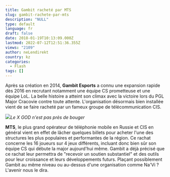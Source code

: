```yaml
---
title: Gambit racheté par MTS
slug: gambit-rachete-par-mts
description: "NULL"
type: default
language: fr
draft: false
date: 2018-01-19T10:13:09.000Z
lastmod: 2022-07-12T12:51:36.355Z
views: "2109"
author: neLendirekt
country: kz
categories:
  - Flash
tags: []
---
```

Après sa création en 2014, **Gambit Esports** a connu une expansion rapide dès 2016 en recrutant notamment une équipe CS prometteuse et une équipe LoL. La belle histoire a atteint son climax avec la victoire lors du PGL Major Cracovie contre toute attente. L'organisation désormais bien installée vient de se faire racheté par un fameux groupe de télécommunication CIS.

![](//picture/5a1f6aee24f39/pic.jpg)_Le X GOD n'est pas près de bouger_

**MTS**, le plus grand opérateur de téléphonie mobile en Russie et CIS en général vient en effet de lâcher quelques billets pour acheter l'une des structures les plus populaires et performantes de la région. Ce rachat concerne les 16 joueurs sur 4 jeux différents, incluant donc bien sûr son équipe CS qui débute la major aujourd'hui même. Gambit a déjà précisé que ce rachat leur permettra de "recevoir un soutien substantiel" et des outils pour leur croissance et leurs développements futurs. Plaçant possiblement Gambit au même niveau ou au-dessus d'une organisation comme Na'Vi ? L'avenir nous le dira.
